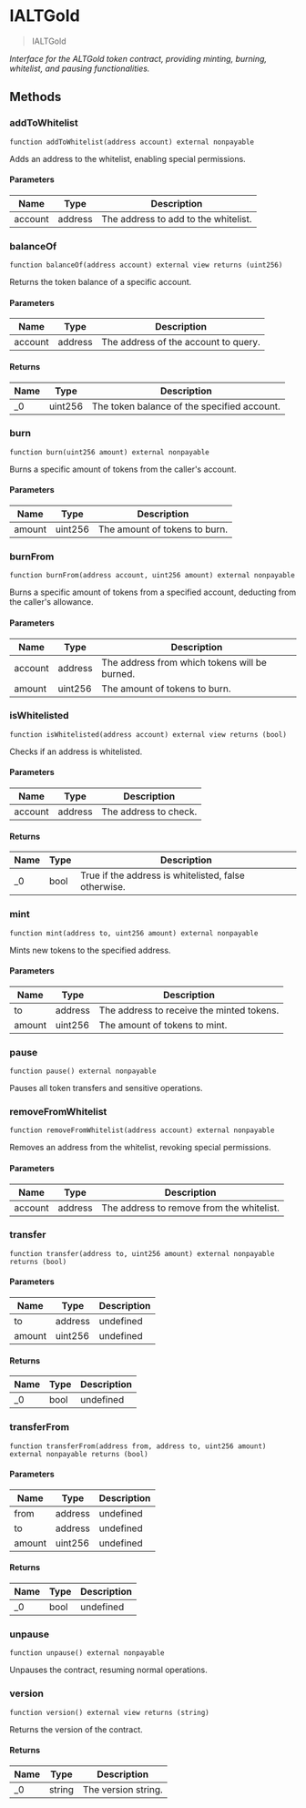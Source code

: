 # IALTGold



> IALTGold



*Interface for the ALTGold token contract, providing minting, burning, whitelist, and pausing functionalities.*

## Methods

### addToWhitelist

```solidity
function addToWhitelist(address account) external nonpayable
```

Adds an address to the whitelist, enabling special permissions.



#### Parameters

| Name | Type | Description |
|---|---|---|
| account | address | The address to add to the whitelist. |

### balanceOf

```solidity
function balanceOf(address account) external view returns (uint256)
```

Returns the token balance of a specific account.



#### Parameters

| Name | Type | Description |
|---|---|---|
| account | address | The address of the account to query. |

#### Returns

| Name | Type | Description |
|---|---|---|
| _0 | uint256 | The token balance of the specified account. |

### burn

```solidity
function burn(uint256 amount) external nonpayable
```

Burns a specific amount of tokens from the caller&#39;s account.



#### Parameters

| Name | Type | Description |
|---|---|---|
| amount | uint256 | The amount of tokens to burn. |

### burnFrom

```solidity
function burnFrom(address account, uint256 amount) external nonpayable
```

Burns a specific amount of tokens from a specified account, deducting from the caller&#39;s allowance.



#### Parameters

| Name | Type | Description |
|---|---|---|
| account | address | The address from which tokens will be burned. |
| amount | uint256 | The amount of tokens to burn. |

### isWhitelisted

```solidity
function isWhitelisted(address account) external view returns (bool)
```

Checks if an address is whitelisted.



#### Parameters

| Name | Type | Description |
|---|---|---|
| account | address | The address to check. |

#### Returns

| Name | Type | Description |
|---|---|---|
| _0 | bool | True if the address is whitelisted, false otherwise. |

### mint

```solidity
function mint(address to, uint256 amount) external nonpayable
```

Mints new tokens to the specified address.



#### Parameters

| Name | Type | Description |
|---|---|---|
| to | address | The address to receive the minted tokens. |
| amount | uint256 | The amount of tokens to mint. |

### pause

```solidity
function pause() external nonpayable
```

Pauses all token transfers and sensitive operations.




### removeFromWhitelist

```solidity
function removeFromWhitelist(address account) external nonpayable
```

Removes an address from the whitelist, revoking special permissions.



#### Parameters

| Name | Type | Description |
|---|---|---|
| account | address | The address to remove from the whitelist. |

### transfer

```solidity
function transfer(address to, uint256 amount) external nonpayable returns (bool)
```





#### Parameters

| Name | Type | Description |
|---|---|---|
| to | address | undefined |
| amount | uint256 | undefined |

#### Returns

| Name | Type | Description |
|---|---|---|
| _0 | bool | undefined |

### transferFrom

```solidity
function transferFrom(address from, address to, uint256 amount) external nonpayable returns (bool)
```





#### Parameters

| Name | Type | Description |
|---|---|---|
| from | address | undefined |
| to | address | undefined |
| amount | uint256 | undefined |

#### Returns

| Name | Type | Description |
|---|---|---|
| _0 | bool | undefined |

### unpause

```solidity
function unpause() external nonpayable
```

Unpauses the contract, resuming normal operations.




### version

```solidity
function version() external view returns (string)
```

Returns the version of the contract.




#### Returns

| Name | Type | Description |
|---|---|---|
| _0 | string | The version string. |




